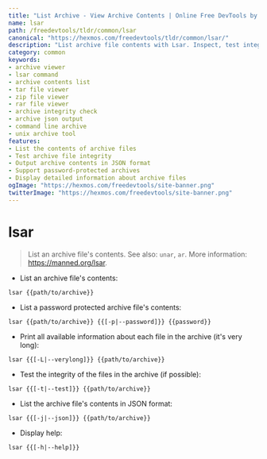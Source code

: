 ```yaml
---
title: "List Archive - View Archive Contents | Online Free DevTools by Hexmos"
name: lsar
path: /freedevtools/tldr/common/lsar
canonical: "https://hexmos.com/freedevtools/tldr/common/lsar/"
description: "List archive file contents with Lsar. Inspect, test integrity, and view archive contents in JSON. Free online tool, no registration required."
category: common
keywords:
- archive viewer
- lsar command
- archive contents list
- tar file viewer
- zip file viewer
- rar file viewer
- archive integrity check
- archive json output
- command line archive
- unix archive tool
features:
- List the contents of archive files
- Test archive file integrity
- Output archive contents in JSON format
- Support password-protected archives
- Display detailed information about archive files
ogImage: "https://hexmos.com/freedevtools/site-banner.png"
twitterImage: "https://hexmos.com/freedevtools/site-banner.png"
---
```


# lsar

> List an archive file's contents.
> See also: `unar`, `ar`.
> More information: <https://manned.org/lsar>.

- List an archive file's contents:

`lsar {{path/to/archive}}`

- List a password protected archive file's contents:

`lsar {{path/to/archive}} {{[-p|--password]}} {{password}}`

- Print all available information about each file in the archive (it's very long):

`lsar {{[-L|--verylong]}} {{path/to/archive}}`

- Test the integrity of the files in the archive (if possible):

`lsar {{[-t|--test]}} {{path/to/archive}}`

- List the archive file's contents in JSON format:

`lsar {{[-j|--json]}} {{path/to/archive}}`

- Display help:

`lsar {{[-h|--help]}}`
